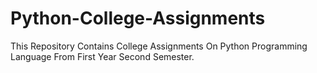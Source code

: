 # Python-College-Assignments
This Repository Contains College Assignments On Python Programming Language From First Year Second Semester.
